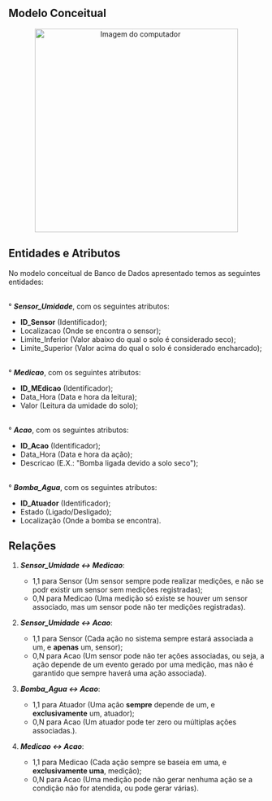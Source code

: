 ## Modelo Conceitual
<p align="center">
    <img src="https://github.com/user-attachments/assets/601c10d4-1f9a-403f-a6b8-9ef1866be01e" alt="Imagem do computador" width="400" />
</p>

## Entidades e Atributos
No modelo conceitual de Banco de Dados apresentado temos as seguintes entidades:

<br>° ***Sensor_Umidade***, com os seguintes atributos:</br>
- **ID_Sensor** (Identificador);
- Localizacao (Onde se encontra o sensor);
- Limite_Inferior (Valor abaixo do qual o solo é considerado seco);
- Limite_Superior (Valor acima do qual o solo é considerado encharcado);

<br>° ***Medicao***, com os seguintes atributos:</br>
- **ID_MEdicao** (Identificador);
- Data_Hora (Data e hora da leitura);
- Valor (Leitura da umidade do solo);

<br>° ***Acao***, com os seguintes atributos:</br>
- **ID_Acao** (Identificador);
- Data_Hora (Data e hora da ação);
- Descricao (E.X.: "Bomba ligada devido a solo seco");

<br>° ***Bomba_Agua***, com os seguintes atributos:</br>
- **ID_Atuador** (Identificador);
- Estado (Ligado/Desligado);
- Localização (Onde a bomba se encontra).

## Relações
1. ***Sensor_Umidade <-> Medicao***:
   - 1,1 para Sensor (Um sensor sempre pode realizar medições, e não se podr existir um sensor sem medições registradas);
   - 0,N para Medicao (Uma medição só existe se houver um sensor associado, mas um sensor pode não ter medições registradas).

2. ***Sensor_Umidade <-> Acao***:
   - 1,1 para Sensor (Cada ação no sistema sempre estará associada a um, e **apenas** um, sensor);
   - 0,N para Acao (Um sensor pode não ter ações associadas, ou seja, a ação depende de um evento gerado por uma medição, mas não é garantido que sempre haverá uma ação associada).

3. ***Bomba_Agua <-> Acao***:
   - 1,1 para Atuador (Uma ação **sempre** depende de um, e **exclusivamente** um, atuador);
   - 0,N para Acao (Um atuador pode ter zero ou múltiplas ações associadas.).

4. ***Medicao <-> Acao***:
   - 1,1 para Medicao (Cada ação sempre se baseia em uma, e **exclusivamente uma**, medição);
   - 0,N para Acao (Uma medição pode não gerar nenhuma ação se a condição não for atendida, ou pode gerar várias).

